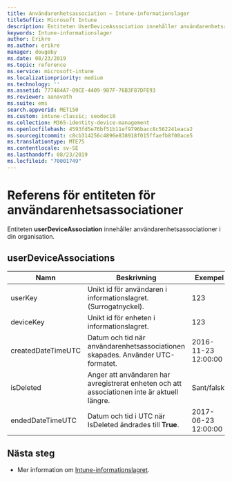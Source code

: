 ```yaml
---
title: Användarenhetsassociation – Intune-informationslager
titleSuffix: Microsoft Intune
description: Entiteten UserDeviceAssociation innehåller användarenhetsassociationer i din organisation.
keywords: Intune-informationslager
author: Erikre
ms.author: erikre
manager: dougeby
ms.date: 08/23/2019
ms.topic: reference
ms.service: microsoft-intune
ms.localizationpriority: medium
ms.technology: ''
ms.assetid: 777484A7-09CE-4409-987F-76B3F87DFE93
ms.reviewer: aanavath
ms.suite: ems
search.appverid: MET150
ms.custom: intune-classic; seodec18
ms.collection: M365-identity-device-management
ms.openlocfilehash: 4593fd5e76bf51b11ef9796bacc8c562241eaca2
ms.sourcegitcommit: c8cb314256c4896e838918f015ffaefb8f00ace5
ms.translationtype: MTE75
ms.contentlocale: sv-SE
ms.lasthandoff: 08/23/2019
ms.locfileid: "70001749"
---
```

# <a name="reference-for-user-device-association-entity"></a>Referens för entiteten för användarenhetsassociationer

Entiteten **userDeviceAssociation** innehåller användarenhetsassociationer i din organisation.

## <a name="userdeviceassociations"></a>userDeviceAssociations


|        Namn        |                                           Beskrivning                                            |        Exempel         |
|--------------------|--------------------------------------------------------------------------------------------------|------------------------|
|      userKey       |              Unikt id för användaren i informationslagret. (Surrogatnyckel).               |          123           |
|     deviceKey      |                      Unikt id för enheten i informationslagret.                      |          123           |
| createdDateTimeUTC |           Datum och tid när användarenhetsassociationen skapades. Använder UTC-formatet.           | 2016-11-23 12:00:00 |
|     isDeleted      | Anger att användaren har avregistrerat enheten och att associationen inte är aktuell längre. |       Sant/falskt       |
|  endedDateTimeUTC  |              Datum och tid i UTC när IsDeleted ändrades till <strong>True</strong>.               | 2017-06-23 12:00:00 |

## <a name="next-steps"></a>Nästa steg

- Mer information om [Intune-informationslagret](reports-nav-create-intune-reports.md).

